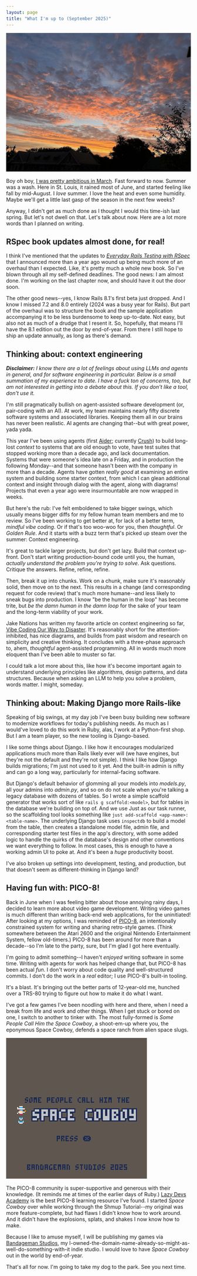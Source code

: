 ```yaml
---
layout: page
title: "What I'm up to (September 2025)"
---
```


![Late summer morning sky in St. Louis, MO. Pink clouds over an old brick building.](/assets/images/content/morning-sky-20250831.jpg)

Boy oh boy, [I was pretty ambitious in March](/posts/2025/03/what-im-up-to-march-2025). Fast forward to now. Summer was a wash. Here in St. Louis, it rained most of June, and started feeling like fall by mid-August. I _love_ summer. I love the heat and even some humidity. Maybe we'll get a little last gasp of the season in the next few weeks?

Anyway, I didn't get as much done as I thought I would this time-ish last spring. But let's not dwell on that. Let's talk about now. Here are a lot more words than I planned on writing.


## RSpec book updates almost done, for real!

I think I've mentioned that the updates to _[Everyday Rails Testing with RSpec](https://leanpub.com/everydayrailsrspec/)_ that I announced more than a year ago wound up being much more of an overhaul than I expected. Like, it's pretty much a whole new book. So I've blown through all my self-defined deadlines. The good news: I am almost done. I'm working on the last chapter now, and should have it out the door soon.

The other good news--yes, I know Rails 8.1's first beta just dropped. And I know I missed 7.2 and 8.0 entirely (2024 was a busy year for Rails). But part of the overhaul was to structure the book and the sample application accompanying it to be less burdensome to keep up-to-date. Not easy, but also not as much of a drudge that I resent it. So, hopefully, that means I'll have the 8.1 edition out the door by end-of-year. From there I still hope to ship an update annually, as long as there's demand.


## Thinking about: context engineering

_**Disclaimer:** I know there are a lot of feelings about using LLMs and agents in general, and for software engineering in particular. Below is a small summation of my experience to date. I have a fuck ton of concerns, too, but am not interested in getting into a debate about this. If you don't like a tool, don't use it._

I'm still pragmatically bullish on agent-assisted software development (or, pair-coding with an AI). At work, my team maintains nearly fifty discrete software systems and associated libraries. Keeping them all in our brains has never been realistic. AI agents are changing that--but with great power, yada yada.

This year I've been using agents (first [Aider]; currently [Crush]) to build long-lost _context_ to systems that are old enough to vote, have test suites that stopped working more than a decade ago, and lack documentation. Systems that were someone's idea late on a Friday, and in production the following Monday--and that someone hasn't been with the company in more than a decade. Agents have gotten _really good_ at examining an entire system and building some starter context, from which I can glean additional context and insight through dialog with the agent, along with diagrams! Projects that even a year ago were insurmountable are now wrapped in weeks.

But here's the rub: I've felt emboldened to take bigger swings, which usually means bigger diffs for my fellow human team members and me to review. So I've been working to get better at, for lack of a better term, _mindful vibe coding_. Or if that's too woo-woo for you, then _thoughtful_. Or _Golden Rule_. And it starts with a buzz term that's picked up steam over the summer: Context engineering.

It's great to tackle larger projects, but don't get lazy. Build that context up-front. Don't start writing production-bound code until you, the human, _actually understand the problem you're trying to solve_. Ask questions. Critique the answers. Refine, refine, refine.

Then, break it up into chunks. Work on a chunk, make sure it's reasonably solid, then move on to the next. This results in a change (and corresponding request for code review) that's much more humane--and less likely to sneak bugs into production. I know "be the human in the loop" has become trite, but _be the damn human in the damn loop_ for the sake of your team and the long-term viability of your work.

Jake Nations has written my favorite article on context engineering so far, [Vibe Coding Our Way to Disaster]. It's reasonably short for the attention-inhibited, has nice diagrams, and builds from past wisdom and research on simplicity and creative thinking. It concludes with a three-phase approach to, ahem, _thoughtful_ agent-assisted programming. All in words much more eloquent than I've been able to muster so far.

I could talk a lot more about this, like how it's become important again to understand underlying principles like algorithms, design patterns, and data structures. Because when asking an LLM to help you solve a problem, words matter. I might, someday.

[Aider]:https://aider.chat
[Crush]:https://github.com/charmbracelet/crush
[Vibe Coding Our Way to Disaster]:https://www.arthropod.software/p/vibe-coding-our-way-to-disaster


## Thinking about: Making Django more Rails-like

Speaking of big swings, at my day job I've been busy building new software to modernize workflows for today's publishing needs. As much as I would've loved to do this work in Ruby, alas, I work at a Python-first shop. But I am a team player, so the new tooling is Django-based.

I like some things about Django. I like how it encourages modularized applications much more than Rails likely ever will (we have engines, but they're not the default and they're not simple). I think I like how Django builds migrations; I'm just not used to it yet. And the built-in admin is nifty and can go a long way, particularly for internal-facing software.

But Django's default behavior of glomming all your models into _models.py_, all your admins into _admin.py_, and so on do not scale when you're talking a legacy database with dozens of tables. So I wrote a simple scaffold generator that works sort of like `rails g scaffold:<model>`, but for tables in the database we're building on top of. And we use Just as our task runner, so the scaffolding tool looks something like `just add-scaffold <app-name>:<table-name>`. The underlying Django task uses `inspectdb` to build a model from the table, then creates a standalone model file, admin file, and corresponding starter test files in the app's directory, with some added logic to handle the quirks of the database's design and other conventions we want everything to follow. In most cases, this is enough to have a working admin UI to poke at. And it's been a _huge_ productivity boost.

I've also broken up settings into development, testing, and production, but that doesn't seem as different-thinking in Django land?


## Having fun with: PICO-8!

Back in June when I was feeling bitter about those annoying rainy days, I decided to learn more about video game development. Writing video games is much different than writing back-end web applications, for the uninitiated! After looking at my options, I was reminded of [PICO-8], an intentionally constrained system for writing and sharing retro-style games. (Think somewhere between the Atari 2600 and the original Nintendo Entertainment System, fellow old-timers.) PICO-8 has been around for more than a decade--so I'm late to the party, sure, but I'm glad I got here eventually.

I'm going to admit something--I haven't _enjoyed_ writing software in some time. Writing with agents for work has helped change that, but PICO-8 has been actual _fun_. I don't worry about code quality and well-structured commits. I don't do the work in a _real_ editor; I use PICO-8's built-in tooling.

It's a blast. It's bringing out the better parts of 12-year-old me, hunched over a TRS-80 trying to figure out how to make it do what I want.

I've got a few games I've been noodling with here and there, when I need a break from life and work and other things. When I get stuck or bored on one, I switch to another to tinker with. The most fully-formed is _Some People Call Him the Space Cowboy_, a shoot-em-up where you, the eponymous Space Cowboy, defends a space ranch from alien space slugs.

![Animated GIF of Space Cowboy retro-style video game, in which the player shoots at pink space slugs](/assets/images/content/space-cowboy-20250906.gif)

The PICO-8 community is super-supportive and generous with their knowledge. (It reminds me at times of the earlier days of Ruby.) [Lazy Devs Academy] is the best PICO-8 learning resource I've found. I started _Space Cowboy_ over while working through the Shmup Tutorial--my original was more feature-complete, but had flaws I didn't know how to work around. And it didn't have the explosions, splats, and shakes I now know how to make.

Because I like to amuse myself, I will be publishing my games via [Bandageman Studios], my I-owned-the-domain-name-already-so-might-as-well-do-something-with-it indie studio. I would love to have _Space Cowboy_ out in the world by end-of-year.

That's all for now. I'm going to take my dog to the park. See you next time.

[PICO-8]:https://www.lexaloffle.com/pico-8.php
[Lazy Devs Academy]:https://www.youtube.com/channel/UCdT68dsulMFouI2InvXWM5w
[Bandageman Studios]:https://bandageman.com
